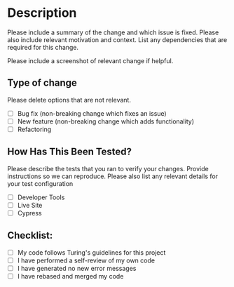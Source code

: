 # Description

Please include a summary of the change and which issue is fixed. Please also include relevant motivation and context. List any dependencies that are required for this change.


Please include a screenshot of relevant change if helpful.

## Type of change

Please delete options that are not relevant.

- [ ] Bug fix (non-breaking change which fixes an issue)
- [ ] New feature (non-breaking change which adds functionality)
- [ ] Refactoring

## How Has This Been Tested?
Please describe the tests that you ran to verify your changes. Provide instructions so we can reproduce. Please also list any relevant details for your test configuration

- [ ] Developer Tools
- [ ] Live Site
- [ ] Cypress

## Checklist:

- [ ] My code follows Turing's guidelines for this project
- [ ] I have performed a self-review of my own code
- [ ] I have generated no new error messages
- [ ] I have rebased and merged my code

